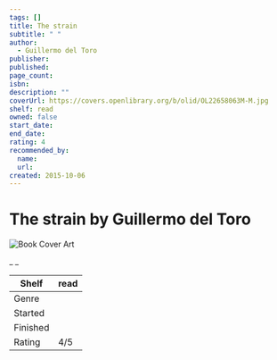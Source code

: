 ```yaml
---
tags: []
title: The strain
subtitle: " "
author:
  - Guillermo del Toro
publisher:
published:
page_count:
isbn:
description: ""
coverUrl: https://covers.openlibrary.org/b/olid/OL22658063M-M.jpg
shelf: read
owned: false
start_date:
end_date:
rating: 4
recommended_by:
  name:
  url:
created: 2015-10-06
---
```


# The strain by Guillermo del Toro

![Book Cover Art](https://covers.openlibrary.org/b/olid/OL22658063M-M.jpg)

_ _

| Shelf | read |
| --- | --- |
| Genre |  |
| Started |  |
| Finished |  |
| Rating | 4/5 |
